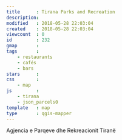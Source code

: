 ```yaml
---
title      : Tirana Parks and Recreation
description: 
modified   : 2018-05-28 22:03:04
created    : 2018-05-28 22:03:04
viewcount  : 0
id         : 232
gmap       : 
tags       :
    - restaurants
    - cafés
    - bars
stars      : 
css        :
    - map
js         : 
    - tirana
    - json_parcels0
template   : map
type       : qgis-mapper
---
```


Agjencia e Parqeve dhe Rekreacionit Tiranë

<div id="map" style="margin-bottom: 1em;"></div>

